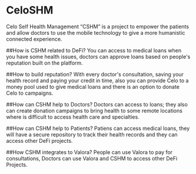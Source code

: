 # CeloSHM
Celo Self Health Management “CSHM” is a project to empower the patients and allow doctors to use the mobile technology to give a more humanistic connected experience.

##How is CSHM related to DeFi? 
You can access to medical loans when you have some health issues, doctors can approve loans based on people's reputation built on the platform. 

##How to build reputation? 
With every doctor's consultation, saving your health record and paying your credit in time, also you can provide Celo to a money pool used to give medical loans and there is an option to donate Celo to campaigns.

##How can CSHM help to Doctors? 
Doctors can access to loans; they also can create donation campaigns to bring health to some remote locations where is difficult to access health care and specialties.

##How can CSHM help to Patients?
Patiens can access medical loans, they will have a secure repository to track their health records and they can access other DeFi projects.

##How CSHM integrates to Valora? 
People can use Valora to pay for consultations, Doctors can use Valora and CSHM to access other DeFi Projects.
